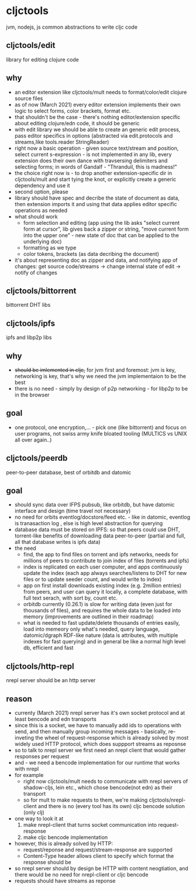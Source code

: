 # cljctools
jvm, nodejs, js common abstractions to write cljc code


## cljctools/edit
library for editing clojure code

## why

- an editor extension like cljctools/mult needs to format/color/edit clojure source files
- as of now (March 2021) every editor extension implements their own logic to select forms, color brackets, format etc.
- that shouldn't be the case - there's nothing editor/extension specific about editing clojure/edn code, it should be generic
- with edit library we should be able to create an generic edit process, pass editor specifics in options (abstracted via edit.protocols and streams,like tools.reader StringReader)
- right now a basic operation  - given source text/stream and position, select current s-expression - is not implemented in any lib, every extension does their own dance with travsersing delimiters and selecting forms; in words of Gandalf - "Thranduil, this is madness!"
- the choice right now is - to drop another extension-specific dir in cljctools/mult and start tying the knot, or explicitly create a generic dependency and use it
- second option, please
- library should have spec and decribe the state of document as data, then extension imports it and using that data applies editor specific operations as needed
- what should work
  - form selection and editing (app using the lib asks "select current form at cursor", lib gives back a zipper or string, "move current form into the upper one" - new state of doc that can be applied to the underlying doc)
  - formatting as we type 
  - color tokens, brackets (as data decribing the document)
- it's about representing doc as zipper and data, and notifying app of changes: get source code/streams -> change internal state of edit -> notify of changes

## cljctools/bittorrent
bittorrent DHT libs

## cljctools/ipfs
ipfs and libp2p libs

## why

- <s>should be imlemented in cljc,</s> for jvm first and foremost: jvm is key, networking is key, that's why we need the jvm implementaion to be the best
- there is no need - simply by design of p2p networking - for libp2p to be in the browser

## goal

- one protocol, one encryption,...  - pick one (like bittorrent) and focus on user programs, not swiss army knife bloated tooling (MULTICS vs UNIX all over again..)

## cljctools/peerdb
peer-to-peer database, best of orbitdb and datomic

## goal

- should sync data over IFPS pubsub, like orbitdb, but have datomic interface and design (time travel not necessary)
- no need for orbits eventlog/docstore/feed etc. - like in datomic, eventlog is tranasaction log , else is high level abstraction for querying
- database data must be stored on IPFS: so that peers could use DHT, torrent-like benefits of downloading data peer-to-peer (partial and full, all that database writes is ipfs data)
- the need 
  - find, the app to find files on torrent and ipfs networks, needs for millions of peers to contribute to join index of files (torrents and ipfs)
  - index is replicated on each user computer, and apps continuously update the index (each app always searches/listens to DHT for new files or to update seeder count, and would write to index)
  -  app on first install downloads existing index (e.g. 2million entries) from peers, and user can query it locally, a complete database, with full text serach, with sort by, count etc.
  - orbitdb currently (0.26.1) is slow for writing data (even just for thousands of files), and requires the whole data to be loaded into memory (improvements are outlined in their roadmap)
  - what is needed to fast update/delete thousands of entries easily, load into memeory only what's needed, query language, datomic/dgraph RDF-like nature (data is attributes, with multiple indexes for fast querying) and in general be like a normal high level db, efficient and fast

## cljctools/http-repl
nrepl server should be an http server

## reason

- currenty (March 2021) nrepl server has it's own socket protocol and at least bencode and edn transports
- since this is a socket, we have to manually add ids to operations with send, and then manually group incoming messages - basically, re-inveting the wheel of request-response which is already solved by most widely used HTTP protocol, which does suppport streams as reposnse
- so to talk to nrepl server we first need an nrepl client that would gather responses per request
- and - we need a bencode implementation for our runtime that works with nrepl
- for example
  - right now cljctools/mult needs to communicate with nrepl servers of shadow-cljs, lein etc., which chose bencode(not edn) as their transport
  - so for mult to make requests to them, we're making cljctools/nrepl-client and there is no (every tool has its own) cljc bencode solution (only clj)
- one way to look it at
  1. make nrepl-client that turns socket communication into request-response
  2. make cljc bencode implementation
- however, this is already solved by HTTP:
  - request/reponse and request/stream-response are supported
  - Content-Type header allows client to specify which format the response should be
- so nrepl server should by design be HTTP with content neogtiation, and there would be no need for nrepl-client or cljc bencode
- requests should have streams as reponse
